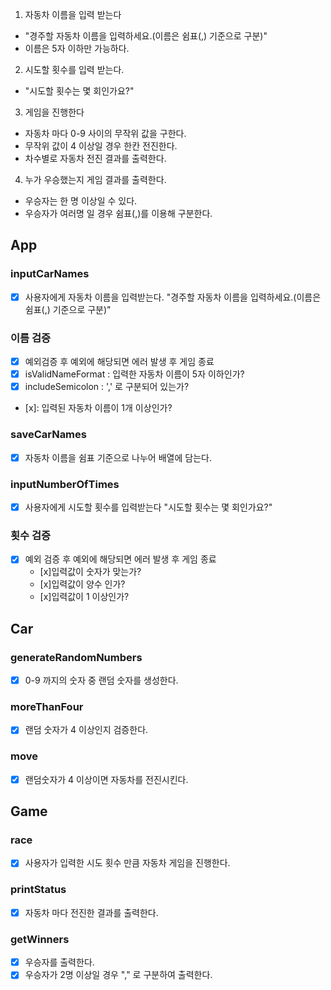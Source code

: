1. 자동차 이름을 입력 받는다

- "경주할 자동차 이름을 입력하세요.(이름은 쉼표(,) 기준으로 구분)"
- 이름은 5자 이하만 가능하다.

2.  시도할 횟수를 입력 받는다.

- "시도할 횟수는 몇 회인가요?"

3.  게임을 진행한다

- 자동차 마다 0-9 사이의 무작위 값을 구한다.
- 무작위 값이 4 이상일 경우 한칸 전진한다.
- 차수별로 자동차 전진 결과를 출력한다.

4.  누가 우승했는지 게임 결과를 출력한다.

- 우승자는 한 명 이상일 수 있다.
- 우승자가 여러명 일 경우 쉼표(,)를 이용해 구분한다.

## App

### inputCarNames

- [x] 사용자에게 자동차 이름을 입력받는다.
      "경주할 자동차 이름을 입력하세요.(이름은 쉼표(,) 기준으로 구분)"

### 이름 검증

- [x] 예외검증 후 예외에 해당되면 에러 발생 후 게임 종료
- [x] isValidNameFormat : 입력한 자동차 이름이 5자 이하인가?
- [x] includeSemicolon : ',' 로 구분되어 있는가?
- [x]: 입력된 자동차 이름이 1개 이상인가?

### saveCarNames

- [x] 자동차 이름을 쉼표 기준으로 나누어 배열에 담는다.

### inputNumberOfTimes

- [x] 사용자에게 시도할 횟수를 입력받는다
      "시도할 횟수는 몇 회인가요?"

### 횟수 검증

- [x] 예외 검증 후 예외에 해당되면 에러 발생 후 게임 종료
  - [x]입력값이 숫자가 맞는가?
  - [x]입력값이 양수 인가?
  - [x]입력값이 1 이상인가?

## Car

### generateRandomNumbers

- [x] 0-9 까지의 숫자 중 랜덤 숫자를 생성한다.

### moreThanFour

- [x] 랜덤 숫자가 4 이상인지 검증한다.

### move

- [x] 랜덤숫자가 4 이상이면 자동차를 전진시킨다.

## Game

### race

- [x] 사용자가 입력한 시도 횟수 만큼 자동차 게임을 진행한다.

### printStatus

- [x] 자동차 마다 전진한 결과를 출력한다.

### getWinners

- [x] 우승자를 출력한다.
- [x] 우승자가 2명 이상일 경우 "," 로 구분하여 출력한다.
